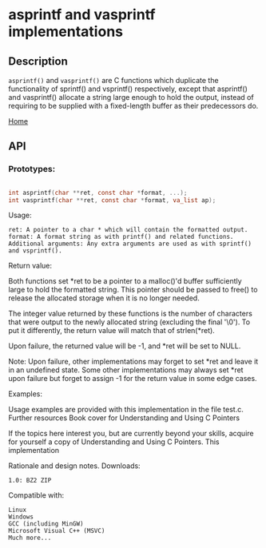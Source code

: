 # asprintf and vasprintf implementations

## Description

`asprintf()` and `vasprintf()` are C functions which duplicate the
functionality of sprintf() and vsprintf() respectively, except that asprintf()
and vasprintf() allocate a string large enough to hold the output, instead of
requiring to be supplied with a fixed-length buffer as their predecessors do.

[Home](http://asprintf.insanecoding.org/)

## API
### Prototypes:
```c

int asprintf(char **ret, const char *format, ...);
int vasprintf(char **ret, const char *format, va_list ap);
```

Usage:

    ret: A pointer to a char * which will contain the formatted output.
    format: A format string as with printf() and related functions.
    Additional arguments: Any extra arguments are used as with sprintf() and vsprintf().

Return value:

Both functions set *ret to be a pointer to a malloc()'d buffer sufficiently
large to hold the formatted string. This pointer should be passed to free() to
release the allocated storage when it is no longer needed.

The integer value returned by these functions is the number of characters that
were output to the newly allocated string (excluding the final '\0'). To put
it differently, the return value will match that of strlen(*ret).

Upon failure, the returned value will be -1, and *ret will be set to NULL.

Note: Upon failure, other implementations may forget to set *ret and leave it
in an undefined state. Some other implementations may always set *ret upon
failure but forget to assign -1 for the return value in some edge cases.

Examples:

Usage examples are provided with this implementation in the file test.c.
Further resources
Book cover for Understanding and Using C Pointers

If the topics here interest you, but are currently beyond your skills, acquire for yourself a copy of Understanding and Using C Pointers.
This implementation

Rationale and design notes.
Downloads:

    1.0: BZ2 ZIP

Compatible with:

    Linux
    Windows
    GCC (including MinGW)
    Microsoft Visual C++ (MSVC)
    Much more...
